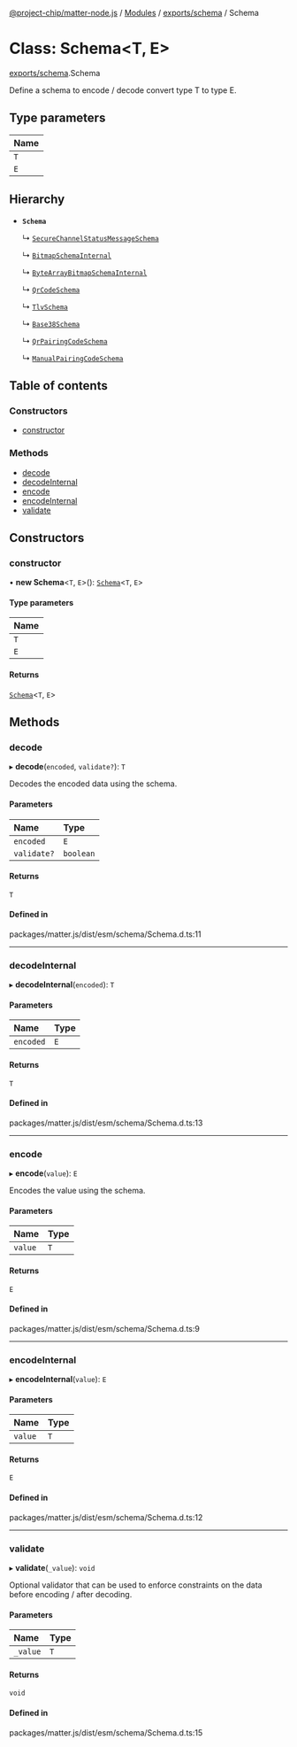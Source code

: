 [@project-chip/matter-node.js](../README.md) / [Modules](../modules.md) / [exports/schema](../modules/exports_schema.md) / Schema

# Class: Schema\<T, E\>

[exports/schema](../modules/exports_schema.md).Schema

Define a schema to encode / decode convert type T to type E.

## Type parameters

| Name |
| :------ |
| `T` |
| `E` |

## Hierarchy

- **`Schema`**

  ↳ [`SecureChannelStatusMessageSchema`](exports_securechannel.SecureChannelStatusMessageSchema.md)

  ↳ [`BitmapSchemaInternal`](exports_schema.BitmapSchemaInternal.md)

  ↳ [`ByteArrayBitmapSchemaInternal`](exports_schema.ByteArrayBitmapSchemaInternal.md)

  ↳ [`QrCodeSchema`](exports_schema.QrCodeSchema.md)

  ↳ [`TlvSchema`](exports_tlv.TlvSchema.md)

  ↳ [`Base38Schema`](exports_schema._internal_.Base38Schema.md)

  ↳ [`QrPairingCodeSchema`](exports_schema._internal_.QrPairingCodeSchema.md)

  ↳ [`ManualPairingCodeSchema`](exports_schema._internal_.ManualPairingCodeSchema.md)

## Table of contents

### Constructors

- [constructor](exports_schema.Schema.md#constructor)

### Methods

- [decode](exports_schema.Schema.md#decode)
- [decodeInternal](exports_schema.Schema.md#decodeinternal)
- [encode](exports_schema.Schema.md#encode)
- [encodeInternal](exports_schema.Schema.md#encodeinternal)
- [validate](exports_schema.Schema.md#validate)

## Constructors

### constructor

• **new Schema**\<`T`, `E`\>(): [`Schema`](exports_schema.Schema.md)\<`T`, `E`\>

#### Type parameters

| Name |
| :------ |
| `T` |
| `E` |

#### Returns

[`Schema`](exports_schema.Schema.md)\<`T`, `E`\>

## Methods

### decode

▸ **decode**(`encoded`, `validate?`): `T`

Decodes the encoded data using the schema.

#### Parameters

| Name | Type |
| :------ | :------ |
| `encoded` | `E` |
| `validate?` | `boolean` |

#### Returns

`T`

#### Defined in

packages/matter.js/dist/esm/schema/Schema.d.ts:11

___

### decodeInternal

▸ **decodeInternal**(`encoded`): `T`

#### Parameters

| Name | Type |
| :------ | :------ |
| `encoded` | `E` |

#### Returns

`T`

#### Defined in

packages/matter.js/dist/esm/schema/Schema.d.ts:13

___

### encode

▸ **encode**(`value`): `E`

Encodes the value using the schema.

#### Parameters

| Name | Type |
| :------ | :------ |
| `value` | `T` |

#### Returns

`E`

#### Defined in

packages/matter.js/dist/esm/schema/Schema.d.ts:9

___

### encodeInternal

▸ **encodeInternal**(`value`): `E`

#### Parameters

| Name | Type |
| :------ | :------ |
| `value` | `T` |

#### Returns

`E`

#### Defined in

packages/matter.js/dist/esm/schema/Schema.d.ts:12

___

### validate

▸ **validate**(`_value`): `void`

Optional validator that can be used to enforce constraints on the data before encoding / after decoding.

#### Parameters

| Name | Type |
| :------ | :------ |
| `_value` | `T` |

#### Returns

`void`

#### Defined in

packages/matter.js/dist/esm/schema/Schema.d.ts:15
